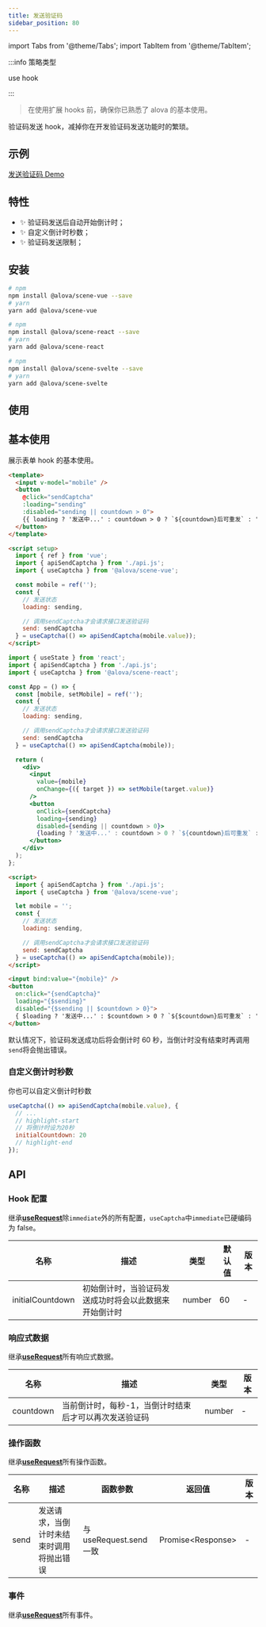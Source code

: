 ```yaml
---
title: 发送验证码
sidebar_position: 80
---
```


import Tabs from '@theme/Tabs';
import TabItem from '@theme/TabItem';

:::info 策略类型

use hook

:::

> 在使用扩展 hooks 前，确保你已熟悉了 alova 的基本使用。

验证码发送 hook，减掉你在开发验证码发送功能时的繁琐。

## 示例

[发送验证码 Demo](/tutorial/example/captcha-send)

## 特性

- ✨ 验证码发送后自动开始倒计时；
- ✨ 自定义倒计时秒数；
- ✨ 验证码发送限制；

## 安装

<Tabs groupId="framework">
<TabItem value="1" label="vue composition">

```bash
# npm
npm install @alova/scene-vue --save
# yarn
yarn add @alova/scene-vue

```

</TabItem>
<TabItem value="2" label="react">

```bash
# npm
npm install @alova/scene-react --save
# yarn
yarn add @alova/scene-react

```

</TabItem>

<TabItem value="3" label="svelte">

```bash
# npm
npm install @alova/scene-svelte --save
# yarn
yarn add @alova/scene-svelte

```

</TabItem>
</Tabs>

## 使用

## 基本使用

展示表单 hook 的基本使用。

<Tabs groupId="framework">
<TabItem value="1" label="vue composition">

```html
<template>
  <input v-model="mobile" />
  <button
    @click="sendCaptcha"
    :loading="sending"
    :disabled="sending || countdown > 0">
    {{ loading ? '发送中...' : countdown > 0 ? `${countdown}后可重发` : '发送验证码' }}
  </button>
</template>

<script setup>
  import { ref } from 'vue';
  import { apiSendCaptcha } from './api.js';
  import { useCaptcha } from '@alova/scene-vue';

  const mobile = ref('');
  const {
    // 发送状态
    loading: sending,

    // 调用sendCaptcha才会请求接口发送验证码
    send: sendCaptcha
  } = useCaptcha(() => apiSendCaptcha(mobile.value));
</script>
```

</TabItem>
<TabItem value="2" label="react">

```jsx
import { useState } from 'react';
import { apiSendCaptcha } from './api.js';
import { useCaptcha } from '@alova/scene-react';

const App = () => {
  const [mobile, setMobile] = ref('');
  const {
    // 发送状态
    loading: sending,

    // 调用sendCaptcha才会请求接口发送验证码
    send: sendCaptcha
  } = useCaptcha(() => apiSendCaptcha(mobile));

  return (
    <div>
      <input
        value={mobile}
        onChange={({ target }) => setMobile(target.value)}
      />
      <button
        onClick={sendCaptcha}
        loading={sending}
        disabled={sending || countdown > 0}>
        {loading ? '发送中...' : countdown > 0 ? `${countdown}后可重发` : '发送验证码'}
      </button>
    </div>
  );
};
```

</TabItem>
<TabItem value="3" label="svelte">

```html
<script>
  import { apiSendCaptcha } from './api.js';
  import { useCaptcha } from '@alova/scene-vue';

  let mobile = '';
  const {
    // 发送状态
    loading: sending,

    // 调用sendCaptcha才会请求接口发送验证码
    send: sendCaptcha
  } = useCaptcha(() => apiSendCaptcha(mobile));
</script>

<input bind:value="{mobile}" />
<button
  on:click="{sendCaptcha}"
  loading="{$sending}"
  disabled="{$sending || $countdown > 0}">
  { $loading ? '发送中...' : $countdown > 0 ? `${$countdown}后可重发` : '发送验证码' }
</button>
```

</TabItem>
</Tabs>

默认情况下，验证码发送成功后将会倒计时 60 秒，当倒计时没有结束时再调用`send`将会抛出错误。

### 自定义倒计时秒数

你也可以自定义倒计时秒数

```javascript
useCaptcha(() => apiSendCaptcha(mobile.value), {
  // ...
  // highlight-start
  // 将倒计时设为20秒
  initialCountdown: 20
  // highlight-end
});
```

## API

### Hook 配置

继承[**useRequest**](/api/core-hooks#userequest)除`immediate`外的所有配置，`useCaptcha`中`immediate`已硬编码为 false。

| 名称             | 描述                                                   | 类型   | 默认值 | 版本 |
| ---------------- | ------------------------------------------------------ | ------ | ------ | ---- |
| initialCountdown | 初始倒计时，当验证码发送成功时将会以此数据来开始倒计时 | number | 60     | -    |

### 响应式数据

继承[**useRequest**](/api/core-hooks#userequest)所有响应式数据。

| 名称      | 描述                                                   | 类型   | 版本 |
| --------- | ------------------------------------------------------ | ------ | ---- |
| countdown | 当前倒计时，每秒-1，当倒计时结束后才可以再次发送验证码 | number | -    |

### 操作函数

继承[**useRequest**](/api/core-hooks#userequest)所有操作函数。

| 名称 | 描述                                     | 函数参数                | 返回值              | 版本 |
| ---- | ---------------------------------------- | ----------------------- | ------------------- | ---- |
| send | 发送请求，当倒计时未结束时调用将抛出错误 | 与 useRequest.send 一致 | Promise\<Response\> | -    |

### 事件

继承[**useRequest**](/api/core-hooks#userequest)所有事件。
